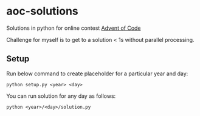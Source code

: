 # aoc-solutions
Solutions in python for online contest [Advent of Code](https://adventofcode.com/)

Challenge for myself is to get to a solution < 1s without parallel processing.


## Setup

Run below command to create placeholder for a particular year and day:
```
python setup.py <year> <day>
```

You can run solution for any day as follows:
```
python <year>/<day>/solution.py
```
